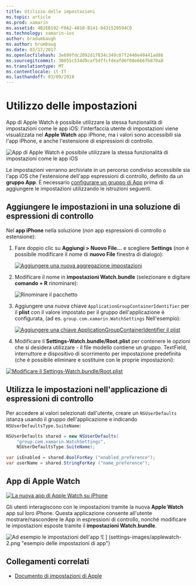 ```yaml
---
title: Utilizzo delle impostazioni
ms.topic: article
ms.prod: xamarin
ms.assetid: 4B2EB192-F0A2-4010-B141-0431520594C0
ms.technology: xamarin-ios
author: bradumbaugh
ms.author: brumbaug
ms.date: 03/17/2017
ms.openlocfilehash: 3e699fdc2092d17834c348c07f2440e40441ad86
ms.sourcegitcommit: 30055c534d9caf5dffcfdeafd6f08e666fb870a8
ms.translationtype: MT
ms.contentlocale: it-IT
ms.lasthandoff: 03/09/2018
---
```

# <a name="working-with-settings"></a>Utilizzo delle impostazioni

App di Apple Watch è possibile utilizzare la stessa funzionalità di impostazioni come le app iOS: l'interfaccia utente di impostazioni viene visualizzata nel **Apple Watch** app iPhone, ma i valori sono accessibili sia l'app iPhone, e anche l'estensione di espressioni di controllo.

![](settings-images/intro.png "App di Apple Watch è possibile utilizzare la stessa funzionalità di impostazioni come le app iOS")

Le impostazioni verranno archiviate in un percorso condiviso accessibile sia l'app iOS che l'estensione dell'app espressioni di controllo, definito da un **gruppo App**. È necessario [configurare un gruppo di App](~/ios/watchos/app-fundamentals/app-groups.md) prima di aggiungere le impostazioni utilizzando le istruzioni seguenti.

## <a name="add-settings-in-a-watch-solution"></a>Aggiungere le impostazioni in una soluzione di espressioni di controllo

Nel **app iPhone** nella soluzione (*non* app espressioni di controllo o estensione):

1. Fare doppio clic su **Aggiungi > Nuovo File...**  e scegliere **Settings** (non è possibile modificare il nome di **nuovo File** finestra di dialogo):

   [![](settings-images/settings-add-sml.png "Aggiungere una nuova aggregazione impostazioni")](settings-images/settings-add.png#lightbox)

2. Modificare il nome in **impostazioni Watch.bundle** (selezionare e digitare **comando + R** rinominare):

   ![](settings-images/settings-rename.png "Rinominare il pacchetto")

3. Aggiungere una nuova chiave `ApplicationGroupContainerIdentifier` per il **plist** con il valore impostato per il gruppo dell'applicazione è configurata, (ad es. `group.com.xamarin.WatchSettings` Nell'esempio):

   [ ![](settings-images/settings-appgroup-sml.png "Aggiungere una chiave ApplicationGroupContainerIdentifier il plist")](settings-images/settings-appgroup.png#lightbox)

4. Modificare il **Settings-Watch.bundle/Root.plist** per contenere le opzioni che si desidera utilizzare - il file modello contiene un gruppo.
  TextField, interruttore e dispositivo di scorrimento per impostazione predefinita (che è possibile eliminare e sostituire con le proprie impostazioni):

  [![](settings-images/rootplist-sml.png "Modificare il Settings-Watch.bundle/Root.plist")](settings-images/rootplist.png#lightbox)


## <a name="use-settings-in-the-watch-app"></a>Utilizza le impostazioni nell'applicazione di espressioni di controllo

Per accedere ai valori selezionati dall'utente, creare un `NSUserDefaults` istanza usando il gruppo dell'applicazione e indicando `NSUserDefaultsType.SuiteName`:

```csharp
NSUserDefaults shared = new NSUserDefaults(
    "group.com.xamarin.WatchSettings",
    NSUserDefaultsType.SuiteName);

var isEnabled = shared.BoolForKey ("enabled_preference");
var userName = shared.StringForKey ("name_preference");
```

## <a name="apple-watch-app"></a>App di Apple Watch

[![](settings-images/settings-app-sml.png "La nuova app di Apple Watch su iPhone")](settings-images/settings-app.png#lightbox)

Gli utenti interagiscono con le impostazioni tramite la nuova **Apple Watch** app sul loro iPhone. Questa applicazione consente all'utente mostrare/nascondere le App in espressioni di controllo, nonché modificare le impostazioni esposte tramite il **impostazioni Watch.bundle**.

![](settings-images/applewatch-1.png "Ad esempio le impostazioni dell'app") ![ ] (settings-images/applewatch-2.png "esempio delle impostazioni di app")



## <a name="related-links"></a>Collegamenti correlati

- [Documento di impostazioni di Apple](https://developer.apple.com/library/prerelease/ios/documentation/General/Conceptual/WatchKitProgrammingGuide/Settings.html#//apple_ref/doc/uid/TP40014969-CH22-SW1)
